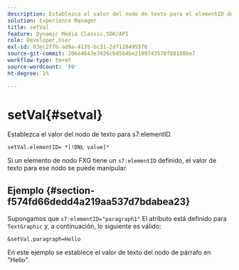 ```yaml
---
description: Establezca el valor del nodo de texto para el elementID de s7.
solution: Experience Manager
title: setVal
feature: Dynamic Media Classic,SDK/API
role: Developer,User
exl-id: 03ec2ffb-ad9a-4135-bc31-2d71284955f6
source-git-commit: 206e4643e3926cb85b4be2189743578f88180be7
workflow-type: tm+mt
source-wordcount: '59'
ht-degree: 1%

---
```


# setVal{#setval}

Establezca el valor del nodo de texto para s7:elementID.

`setVal.elementID= *[!DNL value]*`

Si un elemento de nodo FXG tiene un `s7:elementID` definido, el valor de texto para ese nodo se puede manipular.

## Ejemplo {#section-f574fd66dedd4a219aa537d7bdabea23}

Supongamos que `s7:elementID="paragraph1"` El atributo está definido para `TextGraphic` y, a continuación, lo siguiente es válido:

`&setVal.paragraph=Hello`

En este ejemplo se establece el valor de texto del nodo de párrafo en &quot;Hello&quot;.

